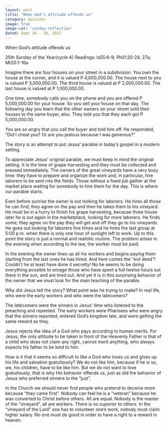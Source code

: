 ```yaml
---
layout: post
title: "When God's attitude offends us"
category: opinions
image: true
image-cat: 'sunday-reflection'
dated: Sept 24 - 30, 2017
---
```


When God’s attitude offends us

25th Sunday of the Year(cycle A)
Readings:	Is55:6-9; Phil1:20-24, 27a; Mt20:1-16a

Imagine there are four houses on your street in a subdivision.  You own the house at the corner, and it is valued P 4,000,000.00.  The house next to you is valued P 3,000,000.00.  The third house is valued at P 2,000,000.00.  The last house is valued at P 1,000,000.00.

One time, somebody calls you on the phone and you are offered P 5,000,000.00 for your house.  So you sell your house on that day.  The following day you learn that the other owners on your street sold their houses to the same buyer, also.  They told you that they each got P 5,000,000.00.

You are so angry that you call the buyer and told him off.  He responded, “Did I cheat you?  Or are you jealous because I was generous?”

The story is an attempt to put Jesus’ parable in today’s gospel in a modern setting.

To appreciate Jesus’ original parable, we must keep in mind the original setting.  It is the time of grape-harvesting and they must be collected and pressed immediately.  The owners of the great vineyards have a very busy time: they have to prepare and organize the work and, in particular, hire laborers to be sent into the fields.  Those without a fixed job gather at the market place waiting for somebody to hire them for the day.  This is where our parable starts.

Even before sunrise the owner is out looking for laborers.  He hires all those he can find; they agree on the pay and then he takes them to his vineyard.  He must be in a hurry to finish his grape harvesting, because three house later he is out again in the marketplace, looking for more laborers.  He finds some; they agree on the pay they will get and off they go to his vineyards.  He goes out looking for laborers five times and he hires the last group at 5:00 p.m. when there is only one hour of sunlight left to work.  Up to this point the story is just a normal and realistic routine.  The problem arises in the evening when according to the law, the worker must be paid.

In the evening the owner lines up all his workers and begins paying them starting from the last ones he has hired.  And here comes the “evil deed”!  Couldn’t he at least have done it secretly!  No he seems to be doing everything possible to enrage those who have spent a full twelve hours out there in the sun, and are tired out.  And yet it is in this surprising behavior of the owner that we must look for the main teaching of the parable.

Why did Jesus tell the story?  What point was he trying to make?  In real life, who were the early workers and who were the latecomers?

The latecomers were the sinners in Jesus’ time who listened to the preaching and repented.  The early workers were Pharisees who were angry that the sinners repented, entered God’s kingdom late, and were getting the same reward as they.

Jesus rejects the idea of a God who pays according to human merits.  For Jesus, the only attitude to be taken in front of the Heavenly Father is that of a child who does not claim any right, cannot merit anything, who always expects his father to be kind to him.

How is it that it seems so difficult to like a God who loves us and gives up his life and salvation gratuitously?  We do not like him, because if he is so, we, his children, have to be like him.  But we do not want to love gratuitously; that is why His behavior offends us, just as did the behavior of Jesus who preferred sinners to the “just”.

In the Church we should never find people who pretend to deceive more because “they came first”.  Nobody can feel he is a “veteran” because he was converted to Christ before others.  All are equal.  Nobody is the master of the “vineyard”, all are workers.  There is no superior to others.  In the “vineyard of the Lord” one has to volunteer one’s work, nobody must claim higher salary.  No one must do good in order to have a right to a reward in heaven.
